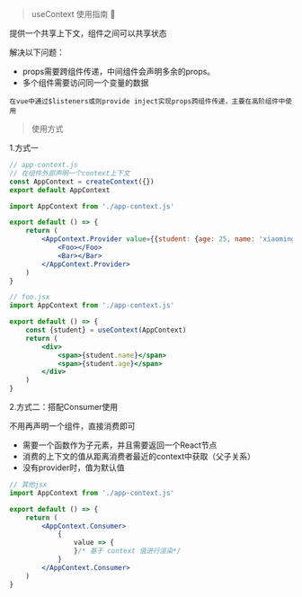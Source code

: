 > useContext 使用指南 🧭

提供一个共享上下文，组件之间可以共享状态

解决以下问题：

- props需要跨组件传递，中间组件会声明多余的props。
- 多个组件需要访问同一个变量的数据

`在vue中通过$listeners或则provide inject实现props跨组件传递，主要在高阶组件中使用`

> 使用方式

1.方式一

```js
// app-context.js
// 在组件外部声明一个context上下文
const AppContext = createContext({})
export default AppContext
```

```jsx
import AppContext from './app-context.js'

export default () => {
    return (
        <AppContext.Provider value={{student: {age: 25, name: 'xiaoming'}}}>
            <Foo></Foo>
            <Bar></Bar>
        </AppContext.Provider>
    )
}
```

```jsx
// foo.jsx
import AppContext from './app-context.js'

export default () => {
    const {student} = useContext(AppContext)
    return (
        <div>
            <span>{student.name}</span>
            <span>{student.age}</span>
        </div>
    )
}
```

2.方式二：搭配Consumer使用

不用再声明一个组件，直接消费即可

- 需要一个函数作为子元素，并且需要返回一个React节点
- 消费的上下文的值从距离消费者最近的context中获取（父子关系）
- 没有provider时，值为默认值

```jsx
// 其他jsx
import AppContext from './app-context.js'

export default () => {
    return (
        <AppContext.Consumer>
            {
                value => {
                }/* 基于 context 值进行渲染*/
            }
        </AppContext.Consumer>
    )
}
```

